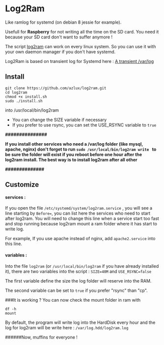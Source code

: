 # Log2Ram
Like ramlog for systemd (on debian 8 jessie for example).

Usefull for **Raspberry** for not writing all the time on the SD card. You need it because your SD card don't want to suffer anymore !

The script [log2ram](log2ram) can work on every linux system. So you can use it with your own daemon manager if you don't have systemd.

Log2Ram is based on transient log for Systemd here : [A transient /var/log](https://www.debian-administration.org/article/661/A_transient_/var/log)

## Install
```
git clone https://github.com/azlux/log2ram.git
cd log2ram
chmod +x install.sh
sudo ./install.sh
```

into /usr/local/bin/log2ram
- You can change the SIZE variable if necessary
- If you prefer to use rsync, you can set the USE_RSYNC variable to `true`

**###############**

**If you install other services who need a /var/log folder (like mysql, apache, nginx) don't forget to run `sudo /usr/local/bin/log2ram write
` to be sure the folder will exist if you reboot before one hour after the log2ram install. The best way is to install log2ram after all other**

**##############**

## Customize
#### services :
If you open the file `/etc/systemd/system/log2ram.service` , you will see a line starting by `Before=`, you can list here the services who need to start after log2ram. You will need to change this line when a service start too fast and stop running because log2ram mount a ram folder where it has start to write log.

For example, If you use apache instead of nginx, add `apache2.service` into this line.

#### variables :
Into the file `log2ram` (or `/usr/local/bin/log2ram` if you have already installed it), there are two variables into the script : `SIZE=40M` and `USE_RSYNC=false`

The first variable define the size the log folder will reserve into the RAM.

The second variable can be set to `true` if you prefer "rsync" than "cp".

###It is working ?
You can now check the mount folder in ram with
```
df -h
mount
```
By default, the program will write log into the HardDisk every hour and the log for log2ram will be write here : `/var/log.hdd/log2ram.log`

######Now, muffins for everyone !
